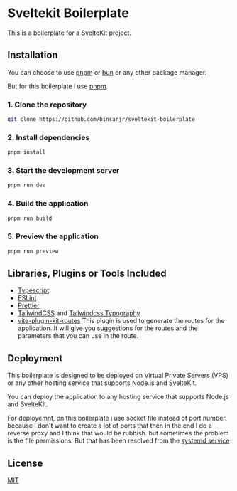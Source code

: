 # Sveltekit Boilerplate

This is a boilerplate for a SvelteKit project.

## Installation

You can choose to use [pnpm](https://pnpm.io/) or [bun](https://bun.sh/) or any other package manager.

But for this boilerplate i use [pnpm](https://pnpm.io/).

### 1. Clone the repository

```bash
git clone https://github.com/binsarjr/sveltekit-boilerplate
```

### 2. Install dependencies

```bash
pnpm install
```

### 3. Start the development server

```bash
pnpm run dev
```

### 4. Build the application

```bash
pnpm run build
```

### 5. Preview the application

```bash
pnpm run preview
```

## Libraries, Plugins or Tools Included

- [Typescript](https://www.typescriptlang.org/)
- [ESLint](https://eslint.org/)
- [Prettier](https://prettier.io/)
- [TailwindCSS](https://tailwindcss.com/) and [Tailwindcss Typography](https://github.com/tailwindlabs/tailwindcss-typography)
- [vite-plugin-kit-routes](https://github.com/jycouet/kitql?tab=readme-ov-file#-infos) This plugin is used to generate the routes for the application. It will give you suggestions for the routes and the parameters that you can use in the route.

## Deployment

This boilerplate is designed to be deployed on Virtual Private Servers (VPS) or any other hosting service that supports Node.js and SvelteKit.

You can deploy the application to any hosting service that supports Node.js and SvelteKit.

For deployemnt, on this boilerplate i use socket file instead of port number. because I don't want to create a lot of ports that then in the end I do a reverse proxy and I think that would be rubbish. but sometimes the problem is the file permissions. But that has been resolved from the [systemd service](./etc/systemd/your-app.service)

## License

[MIT](https://choosealicense.com/licenses/mit/)

